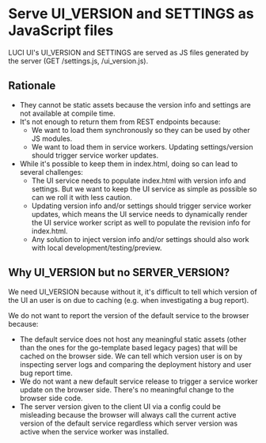 # Serve UI_VERSION and SETTINGS as JavaScript files

LUCI UI's UI_VERSION and SETTINGS are served as JS files generated by the server
(GET /settings.js, /ui_version.js).

## Rationale
 * They cannot be static assets because the version info and settings are not
   available at compile time.
 * It's not enough to return them from REST endpoints because:
   * We want to load them synchronously so they can be used by other JS modules.
   * We want to load them in service workers. Updating settings/version should
     trigger service worker updates.
 * While it's possible to keep them in index.html, doing so can lead to several
   challenges:
   * The UI service needs to populate index.html with version info and settings.
     But we want to keep the UI service as simple as possible so can we roll it
     with less caution.
   * Updating version info and/or settings should trigger service worker
     updates, which means the UI service needs to dynamically render the UI
     service worker script as well to populate the revision info for index.html.
   * Any solution to inject version info and/or settings should also work with
     local development/testing/preview.

## Why UI_VERSION but no SERVER_VERSION?

We need UI_VERSION because without it, it's difficult to tell which version of
the UI an user is on due to caching (e.g. when investigating a bug report).

We do not want to report the version of the default service to the browser
because:
 * The default service does not host any meaningful static assets (other
   than the ones for the go-template based legacy pages) that will be cached on
   the browser side. We can tell which version user is on by inspecting server
   logs and comparing the deployment history and user bug report time.
 * We do not want a new default service release to trigger a service worker
   update on the browser side. There's no meaningful change to the browser side
   code.
 * The server version given to the client UI via a config could be misleading
   because the browser will always call the current active version of the
   default service regardless which server version was active when the service
   worker was installed.
